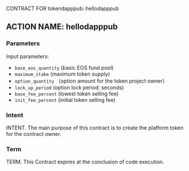 CONTRACT FOR tokendapppub::hellodapppub

## ACTION NAME: hellodapppub

### Parameters
Input parameters:

* `base_eos_quantity` (basic EOS fund pool)
* `maximum_stake` (maximum token supply)
* `option_quantity` （option amount for the token project owner）
* `lock_up_period` (option lock period: seconds)
* `base_fee_percent` (lowest token selling fee)
* `init_fee_percent` (initial token selling fee)

### Intent
INTENT. The main purpose of this contract is to create the platform token for the contract owner.

### Term
TERM. This Contract expires at the conclusion of code execution.
